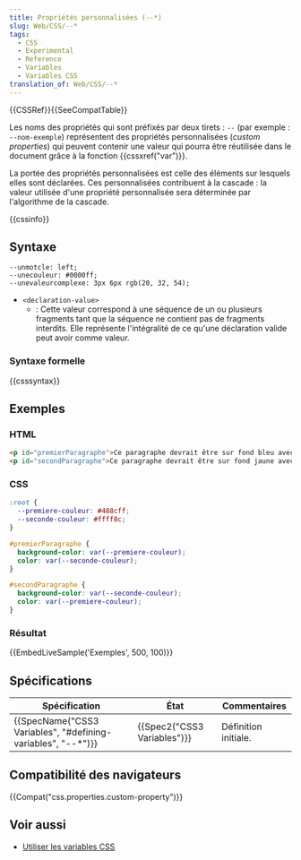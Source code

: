 ```yaml
---
title: Propriétés personnalisées (--*)
slug: Web/CSS/--*
tags:
  - CSS
  - Experimental
  - Reference
  - Variables
  - Variables CSS
translation_of: Web/CSS/--*
---
```

{{CSSRef}}{{SeeCompatTable}}

Les noms des propriétés qui sont préfixés par deux tirets : `--` (par exemple : `--nom-exemple`) représentent des propriétés personnalisées (_custom properties_) qui peuvent contenir une valeur qui pourra être réutilisée dans le document grâce à la fonction {{cssxref("var")}}.

La portée des propriétés personnalisées est celle des éléments sur lesquels elles sont déclarées. Ces personnalisées contribuent à la cascade : la valeur utilisée d'une propriété personnalisée sera déterminée par l'algorithme de la cascade.

{{cssinfo}}

## Syntaxe

    --unmotcle: left;
    --unecouleur: #0000ff;
    --unevaleurcomplexe: 3px 6px rgb(20, 32, 54);

- `<declaration-value>`
  - : Cette valeur correspond à une séquence de un ou plusieurs fragments tant que la séquence ne contient pas de fragments interdits. Elle représente l'intégralité de ce qu'une déclaration valide peut avoir comme valeur.

### Syntaxe formelle

{{csssyntax}}

## Exemples

### HTML

```html
<p id="premierParagraphe">Ce paragraphe devrait être sur fond bleu avec un texte jaune.</p>
<p id="secondParagraphe">Ce paragraphe devrait être sur fond jaune avec un texte bleu.</p>
```

### CSS

```css
:root {
  --premiere-couleur: #488cff;
  --seconde-couleur: #ffff8c;
}

#premierParagraphe {
  background-color: var(--premiere-couleur);
  color: var(--seconde-couleur);
}

#secondParagraphe {
  background-color: var(--seconde-couleur);
  color: var(--premiere-couleur);
}
```

### Résultat

{{EmbedLiveSample('Exemples', 500, 100)}}

## Spécifications

| Spécification                                                                    | État                                 | Commentaires         |
| -------------------------------------------------------------------------------- | ------------------------------------ | -------------------- |
| {{SpecName("CSS3 Variables", "#defining-variables", "--*")}} | {{Spec2("CSS3 Variables")}} | Définition initiale. |

## Compatibilité des navigateurs

{{Compat("css.properties.custom-property")}}

## Voir aussi

- [Utiliser les variables CSS](/fr/docs/Web/CSS/Les_variables_CSS)
